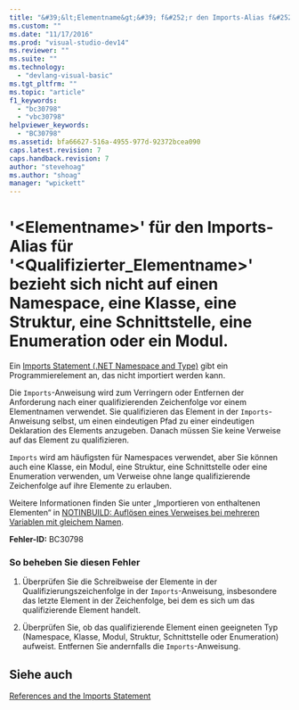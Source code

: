 ```yaml
---
title: "&#39;&lt;Elementname&gt;&#39; f&#252;r den Imports-Alias f&#252;r &#39;&lt;Qualifizierter_Elementname&gt;&#39; bezieht sich nicht auf einen Namespace, eine Klasse, eine Struktur, eine Schnittstelle, eine Enumeration oder ein Modul. | Microsoft Docs"
ms.custom: ""
ms.date: "11/17/2016"
ms.prod: "visual-studio-dev14"
ms.reviewer: ""
ms.suite: ""
ms.technology: 
  - "devlang-visual-basic"
ms.tgt_pltfrm: ""
ms.topic: "article"
f1_keywords: 
  - "bc30798"
  - "vbc30798"
helpviewer_keywords: 
  - "BC30798"
ms.assetid: bfa66627-516a-4955-977d-92372bcea090
caps.latest.revision: 7
caps.handback.revision: 7
author: "stevehoag"
ms.author: "shoag"
manager: "wpickett"
---
```

# &#39;&lt;Elementname&gt;&#39; f&#252;r den Imports-Alias f&#252;r &#39;&lt;Qualifizierter_Elementname&gt;&#39; bezieht sich nicht auf einen Namespace, eine Klasse, eine Struktur, eine Schnittstelle, eine Enumeration oder ein Modul.
Ein [Imports Statement \(.NET Namespace and Type\)](/dotnet/visual-basic/language-reference/statements/imports-statement-net-namespace-and-type) gibt ein Programmierelement an, das nicht importiert werden kann.  
  
 Die `Imports`\-Anweisung wird zum Verringern oder Entfernen der Anforderung nach einer qualifizierenden Zeichenfolge vor einem Elementnamen verwendet. Sie qualifizieren das Element in der `Imports`\-Anweisung selbst, um einen eindeutigen Pfad zu einer eindeutigen Deklaration des Elements anzugeben. Danach müssen Sie keine Verweise auf das Element zu qualifizieren.  
  
 `Imports` wird am häufigsten für Namespaces verwendet, aber Sie können auch eine Klasse, ein Modul, eine Struktur, eine Schnittstelle oder eine Enumeration verwenden, um Verweise ohne lange qualifizierende Zeichenfolge auf ihre Elemente zu erlauben.  
  
 Weitere Informationen finden Sie unter „Importieren von enthaltenen Elementen“ in [NOTINBUILD: Auflösen eines Verweises bei mehreren Variablen mit gleichem Namen](http://msdn.microsoft.com/de-de/9601e39f-1911-44e1-ace5-3f6e090408b9).  
  
 **Fehler\-ID:** BC30798  
  
### So beheben Sie diesen Fehler  
  
1.  Überprüfen Sie die Schreibweise der Elemente in der Qualifizierungszeichenfolge in der `Imports`\-Anweisung, insbesondere das letzte Element in der Zeichenfolge, bei dem es sich um das qualifizierende Element handelt.  
  
2.  Überprüfen Sie, ob das qualifizierende Element einen geeigneten Typ \(Namespace, Klasse, Modul, Struktur, Schnittstelle oder Enumeration\) aufweist. Entfernen Sie andernfalls die `Imports`\-Anweisung.  
  
## Siehe auch  
 [References and the Imports Statement](/dotnet/visual-basic/programming-guide/program-structure/references-and-the-imports-statement)